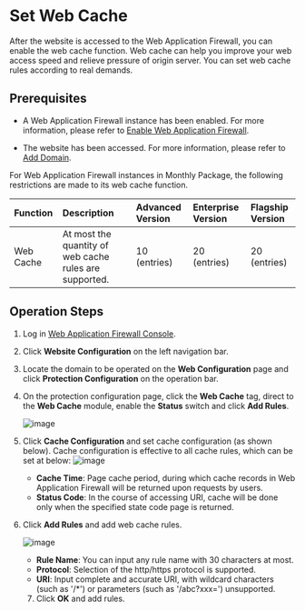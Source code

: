# Set Web Cache

After the website is accessed to the Web Application Firewall, you can enable the web cache function. Web cache can help you improve your web access speed and relieve pressure of origin server. You can set web cache rules according to real demands.

## Prerequisites

- A Web Application Firewall instance has been enabled. For more information, please refer to [Enable Web Application Firewall](https://docs.jdcloud.com/en/web-application-firewall/purchase-process).

- The website has been accessed. For more information, please refer to [Add Domain](https://docs.jdcloud.com/en/web-application-firewall/step-1).


For Web Application Firewall instances in Monthly Package, the following restrictions are made to its web cache function.

| Function     | Description                               | Advanced Version   | Enterprise Version   | Flagship Version   |
| :------- | :--------------------------------- | :------- | :------- | :------- |
| Web Cache | At most the quantity of web cache rules are supported.  | 10 (entries) | 20 (entries) | 20 (entries) |

## Operation Steps

1. Log in [Web Application Firewall Console](https://cloudwaf-console.jdcloud.com/overview/business).

2. Click **Website Configuration** on the left navigation bar.

3. Locate the domain to be operated on the **Web Configuration** page and click **Protection Configuration** on the operation bar.

4. On the protection configuration page, click the **Web Cache** tag, direct to the **Web Cache** module, enable the **Status** switch and click **Add Rules**.

   ![image](../../../../../image/WAF/protect-configure/52.Web-cache.png)

5. Click **Cache Configuration** and set cache configuration (as shown below). Cache configuration is effective to all cache rules, which can be set at below:
   ![image](../../../../../image/WAF/protect-configure/53.Web-Cache-Setting.png)

   - **Cache Time**: Page cache period, during which cache records in Web Application Firewall will be returned upon requests by users.
   - **Status Code**: In the course of accessing URI, cache will be done only when the specified state code page is returned.

6. Click **Add Rules** and add web cache rules.

   ![image](../../../../../image/WAF/protect-configure/54.Web-Cache-Add-Rule.png)

   - **Rule Name**: You can input any rule name with 30 characters at most.
   - **Protocol**: Selection of the http/https protocol is supported.
   - **URI**: Input complete and accurate URI, with wildcard characters (such as '/*') or parameters (such as '/abc?xxx=') unsupported.

   7. Click **OK** and add rules.

   

   